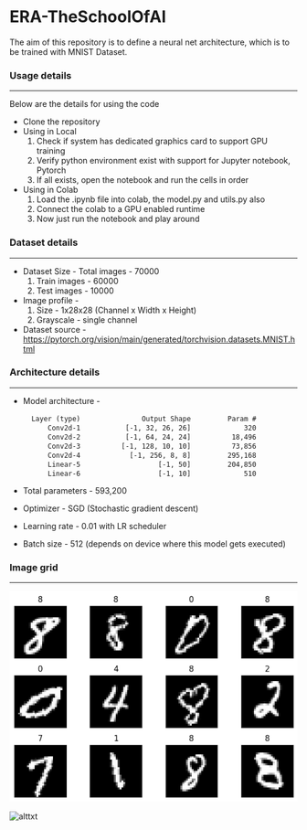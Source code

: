 # ERA-TheSchoolOfAI
 
The aim of this repository is to define a neural net architecture, which is to be trained with MNIST Dataset. 


### **Usage details**
<hr/>
Below are the details for using the code<br />

- Clone the repository
- Using in Local
    1. Check if system has dedicated graphics card to support GPU training
    2. Verify python environment exist with support for Jupyter notebook, Pytorch
    3. If all exists, open the notebook and run the cells in order
- Using in Colab
    1. Load the .ipynb file into colab, the model.py and utils.py also
    2. Connect the colab to a GPU enabled runtime
    3. Now just run the notebook and play around             


### **Dataset details**
<hr/>

- Dataset Size - Total images - 70000
    1. Train images - 60000
    2. Test images - 10000
- Image profile -
    1. Size - 1x28x28 (Channel x Width x Height)
    2. Grayscale - single channel
- Dataset source - https://pytorch.org/vision/main/generated/torchvision.datasets.MNIST.html


### **Architecture details**
<hr/>

- Model architecture - 

        Layer (type)               Output Shape         Param #
            Conv2d-1           [-1, 32, 26, 26]             320
            Conv2d-2           [-1, 64, 24, 24]          18,496
            Conv2d-3          [-1, 128, 10, 10]          73,856
            Conv2d-4            [-1, 256, 8, 8]         295,168
            Linear-5                   [-1, 50]         204,850
            Linear-6                   [-1, 10]             510

- Total parameters - 593,200
- Optimizer - SGD (Stochastic gradient descent)
- Learning rate - 0.01 with LR scheduler
- Batch size - 512 (depends on device where this model gets executed)


### **Image grid**
<hr/>

<img src = './data/sampleImages/Samplegrid.png'/>


![alttxt]("https://github.com/SID-SURANGE/ERA-TheSchoolOfAI/blob/main/data/sampleImages/sampleimages.JPG")